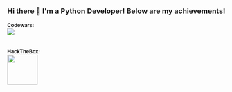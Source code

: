 ### Hi there 👋 I'm a Python Developer! Below are my achievements!
<small><b>Codewars:</b></small><br>
<img src="https://www.codewars.com/users/hikmatillo_developer/badges/large">
<br><br>

<small><b>HackTheBox:</b></small><br>
<a href="https://academy.hackthebox.com/achievement/717302/15" target="_blank">
   <img src="https://academy.hackthebox.com/storage/modules/15/logo.png" weight=100px height=70px>
</a>



